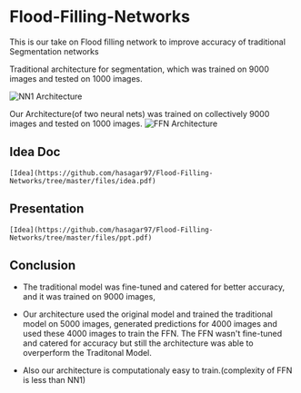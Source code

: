# Flood-Filling-Networks

This is our take on Flood filling network to improve accuracy of traditional Segmentation networks

Traditional architecture for segmentation, which was trained on 9000 images and tested on 1000 images.

![NN1 Architecture](https://github.com/hasagar97/Flood-Filling-Networks/tree/master/files/NN1_architecture.png)

Our Architecture(of two neural nets) was trained on collectively 9000 images and tested on 1000 images.
![FFN Architecture](https://github.com/hasagar97/Flood-Filling-Networks/tree/master/files/FFN_architecture.png)

## Idea Doc
	[Idea](https://github.com/hasagar97/Flood-Filling-Networks/tree/master/files/idea.pdf)



## Presentation
	[Idea](https://github.com/hasagar97/Flood-Filling-Networks/tree/master/files/ppt.pdf)


## Conclusion

- The traditional model was fine-tuned and catered for better accuracy, and it was trained on 9000 images, 
- Our architecture used the original model and trained the traditional model on 5000 images, generated predictions for 4000 images and used these 4000 images to train the FFN. The FFN wasn't fine-tuned and catered for accuracy but still the architecture was able to overperform the Traditonal Model.

- Also our architecture is computationaly easy to train.(complexity of FFN is less than NN1)



